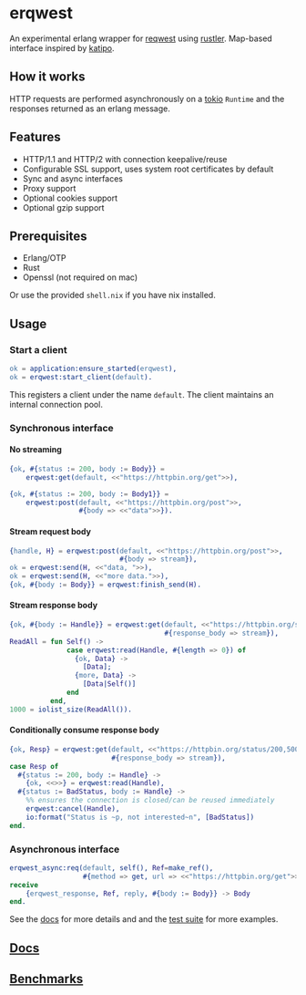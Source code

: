 
erqwest
=======

An experimental erlang wrapper for
[reqwest](https://github.com/seanmonstar/reqwest) using
[rustler](https://github.com/rusterlium/rustler). Map-based interface inspired
by [katipo](https://github.com/puzza007/katipo).

How it works
------------

HTTP requests are performed asynchronously on a [tokio](https://tokio.rs/)
`Runtime` and the responses returned as an erlang message.

Features
--------

* HTTP/1.1 and HTTP/2 with connection keepalive/reuse
* Configurable SSL support, uses system root certificates by default
* Sync and async interfaces
* Proxy support
* Optional cookies support
* Optional gzip support

Prerequisites
-------------

* Erlang/OTP
* Rust
* Openssl (not required on mac)

Or use the provided `shell.nix` if you have nix installed.

Usage
---

### Start a client

``` erlang
ok = application:ensure_started(erqwest),
ok = erqwest:start_client(default).
```

This registers a client under the name `default`. The client maintains an
internal connection pool. 

### Synchronous interface

#### No streaming

 ``` erlang
 {ok, #{status := 200, body := Body}} = 
     erqwest:get(default, <<"https://httpbin.org/get">>),

 {ok, #{status := 200, body := Body1}} =
     erqwest:post(default, <<"https://httpbin.org/post">>,
                  #{body => <<"data">>}).
 ```
 
#### Stream request body

 ``` erlang
 {handle, H} = erqwest:post(default, <<"https://httpbin.org/post">>,
                            #{body => stream}),
 ok = erqwest:send(H, <<"data, ">>),
 ok = erqwest:send(H, <<"more data.">>),
 {ok, #{body := Body}} = erqwest:finish_send(H).
 ```

#### Stream response body

 ``` erlang
 {ok, #{body := Handle}} = erqwest:get(default, <<"https://httpbin.org/stream-bytes/1000">>,
                                       #{response_body => stream}),
 ReadAll = fun Self() ->
               case erqwest:read(Handle, #{length => 0}) of
                 {ok, Data} ->
                   [Data];
                 {more, Data} ->
                   [Data|Self()]
               end
           end,
 1000 = iolist_size(ReadAll()).
 ```

#### Conditionally consume response body

 ``` erlang
 {ok, Resp} = erqwest:get(default, <<"https://httpbin.org/status/200,500">>,
                          #{response_body => stream}),
 case Resp of
   #{status := 200, body := Handle} ->
     {ok, <<>>} = erqwest:read(Handle),
   #{status := BadStatus, body := Handle} ->
     %% ensures the connection is closed/can be reused immediately
     erqwest:cancel(Handle),
     io:format("Status is ~p, not interested~n", [BadStatus])
 end.
 ```


### Asynchronous interface

``` erlang
erqwest_async:req(default, self(), Ref=make_ref(), 
                  #{method => get, url => <<"https://httpbin.org/get">>}),
receive
    {erqwest_response, Ref, reply, #{body := Body}} -> Body
end.
```

See the [docs](https://dlesl.github.io/erqwest/) for more details and and the
[test suite](test/erqwest_SUITE.erl) for more examples.

[Docs](https://dlesl.github.io/erqwest/)
----

[Benchmarks](bench)
-------------------

